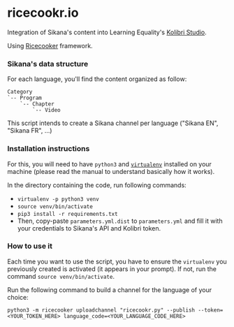 # ricecookr.io
Integration of Sikana's content into Learning Equality's [Kolibri Studio](https://contentworkshop.learningequality.org/).

Using [Ricecooker](https://github.com/learningequality/ricecooker) framework.

### Sikana's data structure
For each language, you'll find the content organized as follow:

```
Category
`-- Program
    `-- Chapter
        `-- Video
```

This script intends to create a Sikana channel per language ("Sikana EN", "Sikana FR", ...)

### Installation instructions
For this, you will need to have `python3` and [`virtualenv`](https://virtualenv.pypa.io/en/stable/) installed on your machine (please read the manual to understand basically how it works).

In the directory containing the code, run following commands:

- `virtualenv -p python3 venv`
- `source venv/bin/activate`
- `pip3 install -r requirements.txt`
- Then, copy-paste `parameters.yml.dist` to `parameters.yml` and fill it with your credentials to Sikana's API and Kolibri token.

### How to use it
Each time you want to use the script, you have to ensure the `virtualenv` you previously created is activated (it appears in your prompt).
If not, run the command `source venv/bin/activate`.

Run the following command to build a channel for the language of your choice:

`python3 -m ricecooker uploadchannel "ricecookr.py" --publish --token=<YOUR_TOKEN_HERE> language_code=<YOUR_LANGUAGE_CODE_HERE>`
